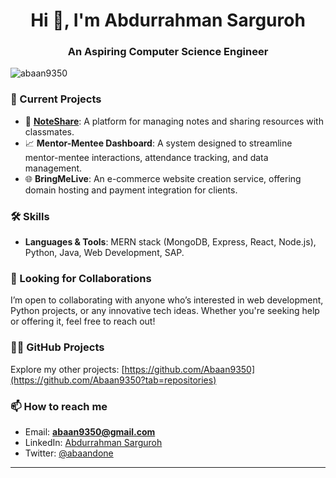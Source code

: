 <h1 align="center">Hi 👋, I'm Abdurrahman Sarguroh</h1>  
<h3 align="center">An Aspiring Computer Science Engineer</h3>

<p align="left"> <img src="https://komarev.com/ghpvc/?username=abaan9350&label=Profile%20views&color=0e75b6&style=flat" alt="abaan9350" /> </p>

### 🚀 Current Projects
- 🔭 **[NoteShare](https://abaan9350.github.io/NoteShare/)**: A platform for managing notes and sharing resources with classmates.
- 📈 **Mentor-Mentee Dashboard**: A system designed to streamline mentor-mentee interactions, attendance tracking, and data management.
- 🌐 **BringMeLive**: An e-commerce website creation service, offering domain hosting and payment integration for clients.

### 🛠 Skills
- **Languages & Tools**: MERN stack (MongoDB, Express, React, Node.js), Python, Java, Web Development, SAP.

### 🤝 Looking for Collaborations
I’m open to collaborating with anyone who’s interested in web development, Python projects, or any innovative tech ideas. Whether you're seeking help or offering it, feel free to reach out!

### 👨‍💻 GitHub Projects
Explore my other projects: [https://github.com/Abaan9350](https://github.com/Abaan9350?tab=repositories)

### 📫 How to reach me
- Email: **abaan9350@gmail.com**
- LinkedIn: [Abdurrahman Sarguroh](https://www.linkedin.com/in/abaan9350/)
- Twitter: [@abaandone](https://twitter.com/abaandone)

---
